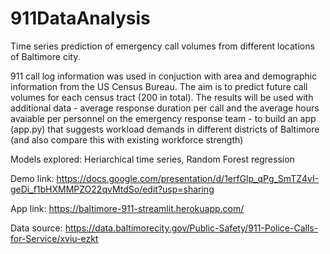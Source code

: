 # 911DataAnalysis
Time series prediction of emergency call volumes from different locations of Baltimore city.

911 call log information was used in conjuction with area and demographic information from the US Census Bureau. The aim is to predict future call volumes for each census tract (200 in total). The results will be used with additional data - average response duration per call and the average hours avaiable per personnel on the emergency response team - to build an app (app.py) that suggests workload demands in different districts of Baltimore (and also compare this with existing workforce strength)

Models explored: Heriarchical time series, Random Forest regression

Demo link: https://docs.google.com/presentation/d/1erfGlp_qPg_SmTZ4vI-geDi_f1bHXMMPZO22qvMtdSo/edit?usp=sharing

App link: https://baltimore-911-streamlit.herokuapp.com/

Data source: https://data.baltimorecity.gov/Public-Safety/911-Police-Calls-for-Service/xviu-ezkt
